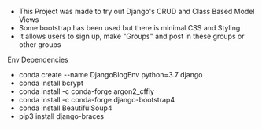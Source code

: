 -   This Project was made to try out Django's CRUD and Class Based Model Views
-   Some bootstrap has been used but there is minimal CSS and Styling
-   It allows users to sign up, make "Groups" and post in these groups or other groups

Env Dependencies

-   conda create --name DjangoBlogEnv python=3.7 django
-   conda install bcrypt
-   conda install -c conda-forge argon2_cffiy
-   conda install -c conda-forge django-bootstrap4
-   conda install BeautifulSoup4
-   pip3 install django-braces
